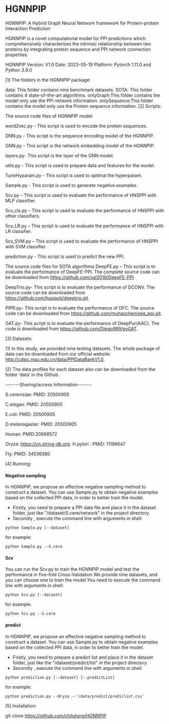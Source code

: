 # HGNNPIP
HGNNPIP: A Hybrid Graph Neural Network framework for Protein-protein Interaction Prediction

HGNNPIP is a novel computational model for PPI predictions which comprehensively characterizes the intrinsic relationship between two proteins by integrating protein sequence and PPI network connection properties.

HGNNPIP Version: V1.0 Date: 2023-05-19 Platform: Pytorch 1.11.0 and Python 3.9.0

[1] The folders in the HGNNPIP package:

data: This folder contains nine benchmark datasets.
SOTA: This folder contains 4 state-of-the-art algorithms.
onlyGraph:This folder contains the model only use the PPI network information.
onlySequence:This folder contains the model only use the Protein sequence information.
[2] Scripts:

The source code files of HGNNPIP model

word2vec.py - This script is used to encode the protein sequences.

DNN.py - This script is the sequence encoding model of the HGNNPIP.

GNN.py - This script is the network embedding model of the HGNNPIP.

layers.py- This script is the layer of the GNN model.

utils.py - This script is used to prepare data and features for the model.

TuneHyparam.py - This script is used to optimal the hyperparam.

Sample.py - This script is used to generate negative examples.

5cv.py – This script is used to evaluate the performance of HNSPPI with MLP classifier.

5cv_cls.py – This script is used to evaluate the performance of HNSPPI with other classifiers.

5cv_LR.py – This script is used to evaluate the performance of HNSPPI with LR classifier.

5cv_SVM.py – This script is used to evaluate the performance of HNSPPI with SVM classifier.

prediction.py - This script is used to predict the new PPI.

The source code files for SOTA algorithms
DeepFE.py – This script is to evaluate the performance of DeepFE-PPI. The complete source code can be downloaded from https://github.com/xal2019/DeepFE-PPI.

DeepTrio.py- This script is to evaluate the performance of DCONV. The source code can be downloaded from https://github.com/huxiaoti/deeptrio.git.

PIPR.py- This script is to evaluate the performance of DFC. The source code can be downloaded from https://github.com/muhaochen/seq_ppi.git.

GAT.py- This script is to evaluate the performance of DeepPur(AAC). The code is downloaded from https://github.com/Diego999/pyGAT.


[3] Datasets:

(1) In this study, we provided nine testing datasets. The whole package of data can be downloaded from our official website: http://cdsic.njau.edu.cn/data/PPIDataBankV1.0.

(2) The data profiles for each dataset also can be downloaded from the folder ‘data’ in the Github.

-------Sharing/access Information-------

S.cerevisiae: PMID: 20500905

C.elegan: PMID: 20500905

E.coli: PMID: 20500905

D.melanogaster: PMID: 20500905

Human: PMID:20698572

Oryza: https://cn.string-db.org.
H.pylori : PMID: 11196647

Fly: PMID: 34536380

[4] Running:

#### Negative sampling
In HGNNPIP, we propose an effective negative sampling method to construct a dataset. You can use Sample.py to obtain negative examples based on the collected PPI data, in order to better train the model.
+ Firstly, you need to prepare a PPI data file and place it in the dataset folder, just like "/dataset/S.cere/network" in the project directory.
+ Secondly , execute the command line with arguments in shell:
```
python Sample.py [--dataset]
```
for example:
```buildoutcfg
python Sample.py --S.cere
```
#### 5cv
You can run the 5cv.py to train the HGNNPIP model and test the performance in five-fold Cross-Validation.We provide nine datasets, and you can choose one to train the model.You need to execute the command line with arguments in shell: 
```
python 5cv.py [--dataset]
```
for example:
```buildoutcfg
python 5cv.py --S.cere
```

#### predict
In HGNNPIP, we propose an effective negative sampling method to construct a dataset. You can use Sample.py to obtain negative examples based on the collected PPI data, in order to better train the model.
+ Firstly, you need to prepare a predict list and place it in the dataset folder, just like the "/dataset/predict/list" in the project directory.
+ Secondly , execute the command line with arguments in shell:
```
python prediction.py [--dataset] [--predictList]
```
for example:
```buildoutcfg
python prediction.py --Oryza --'/data/predict/prediclist.csv'
```
[5] Installation:

git clone https://github.com/chilutong/HGNNPIP
